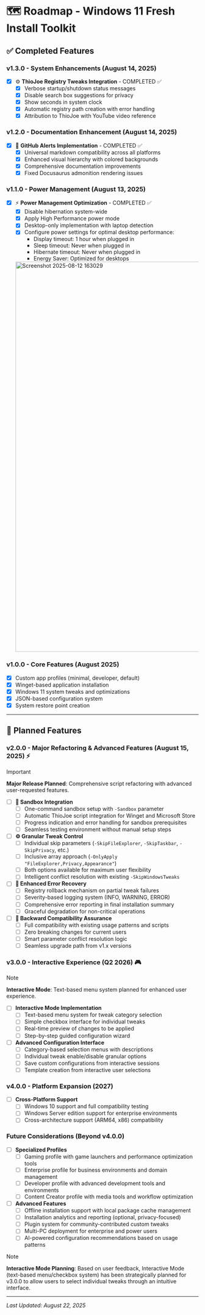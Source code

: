 # 🗺️ Roadmap - Windows 11 Fresh Install Toolkit

## ✅ Completed Features

### v1.3.0 - System Enhancements (August 14, 2025)
- [x] ⚙️ **ThioJoe Registry Tweaks Integration** - COMPLETED ✅
  - [x] Verbose startup/shutdown status messages
  - [x] Disable search box suggestions for privacy
  - [x] Show seconds in system clock
  - [x] Automatic registry path creation with error handling
  - [x] Attribution to ThioJoe with YouTube video reference

### v1.2.0 - Documentation Enhancement (August 14, 2025)
- [x] 📝 **GitHub Alerts Implementation** - COMPLETED ✅
  - [x] Universal markdown compatibility across all platforms
  - [x] Enhanced visual hierarchy with colored backgrounds
  - [x] Comprehensive documentation improvements
  - [x] Fixed Docusaurus admonition rendering issues

### v1.1.0 - Power Management (August 13, 2025)
- [x] ⚡ **Power Management Optimization** - COMPLETED ✅
  - [x] Disable hibernation system-wide
  - [x] Apply High Performance power mode
  - [x] Desktop-only implementation with laptop detection
  - [x] Configure power settings for optimal desktop performance:
    - Display timeout: 1 hour when plugged in
    - Sleep timeout: Never when plugged in  
    - Hibernate timeout: Never when plugged in
    - Energy Saver: Optimized for desktops

   <img width="1146" height="1023" alt="Screenshot 2025-08-12 163029" src="https://github.com/user-attachments/assets/ce2088f1-0656-4907-9f26-cdb4ae5d225f" />

### v1.0.0 - Core Features (August 2025)
- [x] Custom app profiles (minimal, developer, default)
- [x] Winget-based application installation
- [x] Windows 11 system tweaks and optimizations
- [x] JSON-based configuration system
- [x] System restore point creation

---

## 🚧 Planned Features

### v2.0.0 - Major Refactoring & Advanced Features (August 15, 2025) ⚡
> [!IMPORTANT]
> **Major Release Planned**: Comprehensive script refactoring with advanced user-requested features.

- [ ] **🧪 Sandbox Integration**
  - [ ] One-command sandbox setup with `-Sandbox` parameter
  - [ ] Automatic ThioJoe script integration for Winget and Microsoft Store
  - [ ] Progress indication and error handling for sandbox prerequisites
  - [ ] Seamless testing environment without manual setup steps

- [ ] **⚙️ Granular Tweak Control**
  - [ ] Individual skip parameters (`-SkipFileExplorer`, `-SkipTaskbar`, `-SkipPrivacy`, etc.)
  - [ ] Inclusive array approach (`-OnlyApply "FileExplorer,Privacy,Appearance"`)
  - [ ] Both options available for maximum user flexibility
  - [ ] Intelligent conflict resolution with existing `-SkipWindowsTweaks`

- [ ] **🔧 Enhanced Error Recovery**
  - [ ] Registry rollback mechanism on partial tweak failures
  - [ ] Severity-based logging system (INFO, WARNING, ERROR)
  - [ ] Comprehensive error reporting in final installation summary
  - [ ] Graceful degradation for non-critical operations

- [ ] **🔄 Backward Compatibility Assurance**
  - [ ] Full compatibility with existing usage patterns and scripts
  - [ ] Zero breaking changes for current users
  - [ ] Smart parameter conflict resolution logic
  - [ ] Seamless upgrade path from v1.x versions

### v3.0.0 - Interactive Experience (Q2 2026) 🎮
> [!NOTE]
> **Interactive Mode**: Text-based menu system planned for enhanced user experience.

- [ ] **Interactive Mode Implementation**
  - [ ] Text-based menu system for tweak category selection
  - [ ] Simple checkbox interface for individual tweaks
  - [ ] Real-time preview of changes to be applied
  - [ ] Step-by-step guided configuration wizard

- [ ] **Advanced Configuration Interface**
  - [ ] Category-based selection menus with descriptions
  - [ ] Individual tweak enable/disable granular options
  - [ ] Save custom configurations from interactive sessions
  - [ ] Template creation from interactive user selections

### v4.0.0 - Platform Expansion (2027)
- [ ] **Cross-Platform Support**
  - [ ] Windows 10 support and full compatibility testing
  - [ ] Windows Server edition support for enterprise environments
  - [ ] Cross-architecture support (ARM64, x86) compatibility

### Future Considerations (Beyond v4.0.0)
- [ ] **Specialized Profiles**
  - [ ] Gaming profile with game launchers and performance optimization tools
  - [ ] Enterprise profile for business environments and domain management
  - [ ] Developer profile with advanced development tools and environments
  - [ ] Content Creator profile with media tools and workflow optimization

- [ ] **Advanced Features**
  - [ ] Offline installation support with local package cache management
  - [ ] Installation analytics and reporting (optional, privacy-focused)
  - [ ] Plugin system for community-contributed custom tweaks
  - [ ] Multi-PC deployment for enterprise and power users
  - [ ] AI-powered configuration recommendations based on usage patterns

> [!NOTE]
> **Interactive Mode Planning**: Based on user feedback, Interactive Mode (text-based menu/checkbox system) has been strategically planned for v3.0.0 to allow users to select individual tweaks through an intuitive interface.

---

*Last Updated: August 22, 2025*




